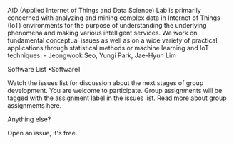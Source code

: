 


AID (Applied Internet of Things and Data Science) Lab is primarily concerned with analyzing and mining complex data in Internet of Things (IoT) environments for the purpose of understanding the underlying phenomena and making various intelligent services. We work on fundamental conceptual issues as well as on a wide variety of practical applications through statistical methods or machine learning and IoT techniques. - Jeongwook Seo, Yungi Park, Jae-Hyun Lim 


Software List
•Software1


Watch the issues list for discussion about the next stages of group development. You are welcome to participate. Group assignments will be tagged with the assignment label in the issues list. Read more about group assignments here.

Anything else?

Open an issue, it's free.
